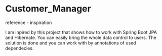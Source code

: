 # Customer_Manager
reference - inspiration

I am inpired by this project that shows how to work with Spring Boot JPA and Hibernate.
You can easily bring the whole data control to users.
The solution is done and you can work with by annotations of used dependecies.
